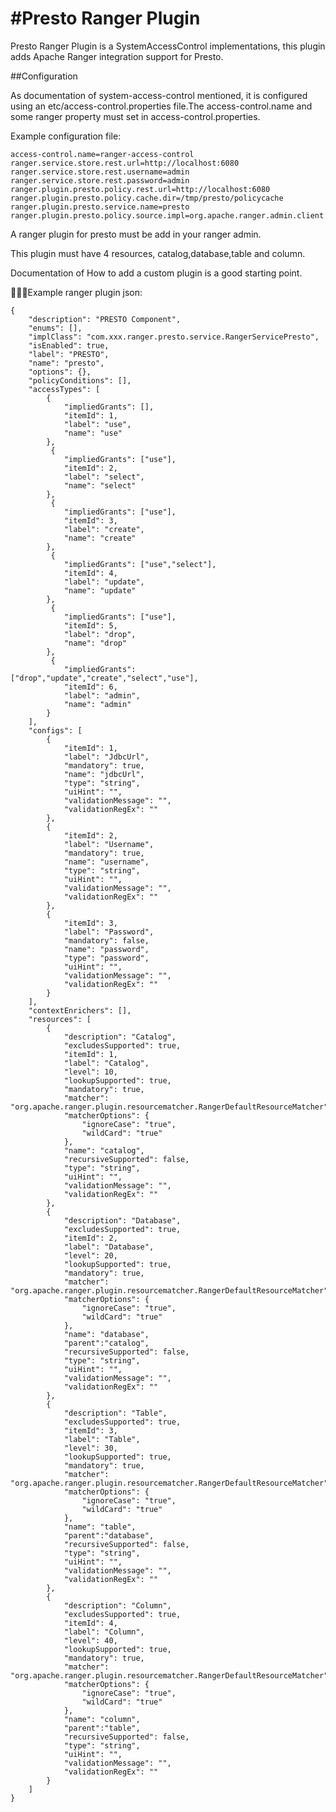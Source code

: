 #Presto Ranger Plugin
====
Presto Ranger Plugin is a SystemAccessControl implementations,  this plugin adds Apache Ranger integration support for Presto.

##Configuration

As documentation of system-access-control mentioned,  it is configured using an etc/access-control.properties file.The access-control.name and some ranger property must set in access-control.properties.

Example configuration file:

    access-control.name=ranger-access-control
    ranger.service.store.rest.url=http://localhost:6080
    ranger.service.store.rest.username=admin
    ranger.service.store.rest.password=admin
    ranger.plugin.presto.policy.rest.url=http://localhost:6080
    ranger.plugin.presto.policy.cache.dir=/tmp/presto/policycache
    ranger.plugin.presto.service.name=presto
    ranger.plugin.presto.policy.source.impl=org.apache.ranger.admin.client.RangerAdminRESTClient



A ranger plugin for presto must be add in your ranger admin. 

This plugin must have 4 resources, catalog,database,table and column. 

Documentation of How to add a custom plugin is a good starting point.

Example ranger plugin json:

    {
        "description": "PRESTO Component",
        "enums": [],
        "implClass": "com.xxx.ranger.presto.service.RangerServicePresto",
        "isEnabled": true,
        "label": "PRESTO",
        "name": "presto",
        "options": {},
        "policyConditions": [],
        "accessTypes": [
            {
                "impliedGrants": [],
                "itemId": 1,
                "label": "use",
                "name": "use"
            },
             {
                "impliedGrants": ["use"],
                "itemId": 2,
                "label": "select",
                "name": "select"
            },
             {
                "impliedGrants": ["use"],
                "itemId": 3,
                "label": "create",
                "name": "create"
            },
             {
                "impliedGrants": ["use","select"],
                "itemId": 4,
                "label": "update",
                "name": "update"
            },
             {
                "impliedGrants": ["use"],
                "itemId": 5,
                "label": "drop",
                "name": "drop"
            },
             {
                "impliedGrants": ["drop","update","create","select","use"],
                "itemId": 6,
                "label": "admin",
                "name": "admin"
            }
        ],
        "configs": [
            {
                "itemId": 1,
                "label": "JdbcUrl",
                "mandatory": true,
                "name": "jdbcUrl",
                "type": "string",
                "uiHint": "",
                "validationMessage": "",
                "validationRegEx": ""
            },
            {
                "itemId": 2,
                "label": "Username",
                "mandatory": true,
                "name": "username",
                "type": "string",
                "uiHint": "",
                "validationMessage": "",
                "validationRegEx": ""
            },
            {
                "itemId": 3,
                "label": "Password",
                "mandatory": false,
                "name": "password",
                "type": "password",
                "uiHint": "",
                "validationMessage": "",
                "validationRegEx": ""
            }
        ],
        "contextEnrichers": [],
        "resources": [
            {
                "description": "Catalog",
                "excludesSupported": true,
                "itemId": 1,
                "label": "Catalog",
                "level": 10,
                "lookupSupported": true,
                "mandatory": true,
                "matcher": "org.apache.ranger.plugin.resourcematcher.RangerDefaultResourceMatcher",
                "matcherOptions": {
                    "ignoreCase": "true",
                    "wildCard": "true"
                },
                "name": "catalog",
                "recursiveSupported": false,
                "type": "string",
                "uiHint": "",
                "validationMessage": "",
                "validationRegEx": ""
            },
            {
                "description": "Database",
                "excludesSupported": true,
                "itemId": 2,
                "label": "Database",
                "level": 20,
                "lookupSupported": true,
                "mandatory": true,
                "matcher": "org.apache.ranger.plugin.resourcematcher.RangerDefaultResourceMatcher",
                "matcherOptions": {
                    "ignoreCase": "true",
                    "wildCard": "true"
                },
                "name": "database",
                "parent":"catalog",
                "recursiveSupported": false,
                "type": "string",
                "uiHint": "",
                "validationMessage": "",
                "validationRegEx": ""
            },
            {
                "description": "Table",
                "excludesSupported": true,
                "itemId": 3,
                "label": "Table",
                "level": 30,
                "lookupSupported": true,
                "mandatory": true,
                "matcher": "org.apache.ranger.plugin.resourcematcher.RangerDefaultResourceMatcher",
                "matcherOptions": {
                    "ignoreCase": "true",
                    "wildCard": "true"
                },
                "name": "table",
                "parent":"database",
                "recursiveSupported": false,
                "type": "string",
                "uiHint": "",
                "validationMessage": "",
                "validationRegEx": ""
            },
            {
                "description": "Column",
                "excludesSupported": true,
                "itemId": 4,
                "label": "Column",
                "level": 40,
                "lookupSupported": true,
                "mandatory": true,
                "matcher": "org.apache.ranger.plugin.resourcematcher.RangerDefaultResourceMatcher",
                "matcherOptions": {
                    "ignoreCase": "true",
                    "wildCard": "true"
                },
                "name": "column",
                "parent":"table",
                "recursiveSupported": false,
                "type": "string",
                "uiHint": "",
                "validationMessage": "",
                "validationRegEx": ""
            }
        ]
    }



